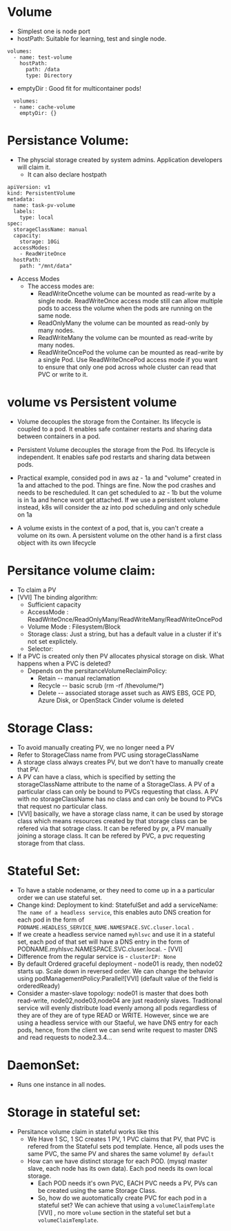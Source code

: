 # Volume
- Simplest one is node port
- hostPath: Suitable for learning, test and single node.
```
volumes:
  - name: test-volume
    hostPath:
      path: /data
      type: Directory
```
- emptyDir : Good fit for multicontainer pods!
```
  volumes:
  - name: cache-volume
    emptyDir: {}
```

# Persistance Volume:
- The physcial storage created by system admins. Application developers will claim it. 
    - It can also declare hostpath
```
apiVersion: v1
kind: PersistentVolume
metadata:
  name: task-pv-volume
  labels:
    type: local
spec:
  storageClassName: manual
  capacity:
    storage: 10Gi
  accessModes:
    - ReadWriteOnce
  hostPath:
    path: "/mnt/data"
```
- Access Modes
    - The access modes are:
        - ReadWriteOncethe volume can be mounted as read-write by a single node. ReadWriteOnce access mode still can allow multiple pods to access the volume when the pods are running on the same node.
        - ReadOnlyMany
        the volume can be mounted as read-only by many nodes.
        - ReadWriteMany
        the volume can be mounted as read-write by many nodes.
        - ReadWriteOncePod
        the volume can be mounted as read-write by a single Pod. Use ReadWriteOncePod access mode if you want to ensure that only one pod across whole cluster can read that PVC or write to it. 
# volume vs Persistent volume
- Volume decouples the storage from the Container. Its lifecycle is coupled to a pod. It enables safe container restarts and sharing data between containers in a pod.

- Persistent Volume decouples the storage from the Pod. Its lifecycle is independent. It enables safe pod restarts and sharing data between pods.

- Practical example, consided pod in aws az - 1a and "volume" created in 1a and attached to the pod. Things are fine. Now the pod crashes and needs to be rescheduled. It can get scheduled to az - 1b but the volume is in 1a and hence wont get attached. If we use a persistent volume instead, k8s will consider the az into pod scheduling and only schedule on 1a

- A volume exists in the context of a pod, that is, you can't create a volume on its own. A persistent volume on the other hand is a first class object with its own lifecycle

# Persitance volume claim:
- To claim a PV
- [VVI] The binding algorithm:
    - Sufficient capacity
    - AccessMode : ReadWriteOnce/ReadOnlyMany/ReadWriteMany/ReadWriteOncePod
    - Volume Mode : Filesystem/Block
    - Storage class: Just a string, but has a default value in a cluster if it's not set explictely.
    - Selector:
-  If a PVC is created only then PV allocates physical storage on disk. What happens when a PVC is deleted? 
    - Depends on the persitanceVolumeReclaimPolicy: 
        - Retain -- manual reclamation
        - Recycle -- basic scrub (rm -rf /thevolume/*)
        - Delete -- associated storage asset such as AWS EBS, GCE PD, Azure Disk, or OpenStack Cinder volume is deleted

# Storage Class:
- To avoid manually creating PV, we no longer need a PV
- Refer to StorageClass name from PVC using storageClassName
- A storage class always creates PV, but we don't have to manually create that PV.
- A PV can have a class, which is specified by setting the storageClassName attribute to the name of a StorageClass. A PV of a particular class can only be bound to PVCs requesting that class. A PV with no storageClassName has no class and can only be bound to PVCs that request no particular class.
- [VVI] basically, we have a storage class name, it can be used by storage class which means resources created by that storage class can be refered via that sotrage class. It can be refered by pv, a PV manually joining a storage class. It can be refered by PVC, a pvc requesting storage from that class.

# Stateful Set:
- To have a stable nodename, or they need to come up in a a particular order we can use stateful set.
- Change kind: Deployment to kind: StatefulSet and add a serviceName: `The name of a headless service`, this enables auto DNS creation for each pod in the form of `PODNAME.HEADLESS_SERVICE_NAME.NAMESPACE.SVC.cluser.local` . 
- If we create a headless service named `myhlsvc` and use it in a stateful set, each pod of that set will have a DNS entry in the form of PODNAME.myhlsvc.NAMESPACE.SVC.cluser.local. - [VVI] 
- Difference from the regular service is - `clusterIP: None`
- By default Ordered graceful deployment - node01 is ready, then node02 starts up. Scale down in reversed order. We can change the behavior using podManagementPolicy:Parallel![VVI] (default value of the field is orderedReady)
- Consider a master-slave topology: node01 is master that does both read-write, node02,node03,node04 are just readonly slaves. Traditional service will evenly distribute load evenly among all pods regardless of they are of they are of type READ or WRITE. However, since we are using a headless service with our Staeful, we have DNS entry for each pods, hence, from the client we can send write request to master DNS and read requests to node2.3.4...



# DaemonSet:
- Runs one instance in all nodes.

# Storage in stateful set:
- Persitance volume claim in stateful works like this 
    - We Have 1 SC, 1 SC creates 1 PV, 1 PVC claims that PV, that PVC is refered from the Stateful sets pod template. Hence, all pods uses the same PVC, the same PV and shares the same volume! `By default` 
    - How can we have distinct storage for each POD. (mysql master slave, each node has its own data). Each pod needs its own local storage.
        - Each POD needs it's own PVC, EACH PVC needs a PV, PVs can be created using the same Storage Class.
        - So, how do we auotomatically create PVC for each pod in a stateful set?  We can achieve that using a `volumeClaimTemplate` [VVI] , no more `volume` section in the stateful set but a `volumeClaimTemplate`.